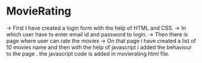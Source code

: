 # MovieRating

-> First I have created a login form with the help of HTML and CSS.
-> In which user have to enter email id and password to login.
-> Then there is page where user can rate the movies 
-> On that page i have created a list of 10 movies name and then with the help of javascript i added the behaviour to the page .
the javascript code is added in movierating.html file.
